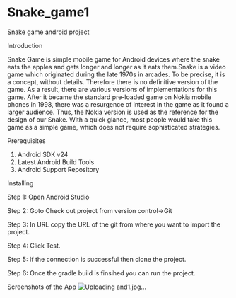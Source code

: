 # Snake_game1
Snake game android project

Introduction

Snake Game is simple mobile game for Android devices where the snake eats the apples and gets longer and longer as it eats them.Snake is a video game which originated during the late 1970s in arcades. To be precise, it is a concept, without details. Therefore there is no definitive version of the game. As a result, there are various versions of implementations for this game. 
After it became the standard pre-loaded game on Nokia mobile phones in 1998, there was a resurgence of interest in the game as it found a larger audience. Thus, the Nokia version is used as the reference for the design of our Snake. With a quick glance, most people would take this game as a simple game, which does not require sophisticated strategies.  

Prerequisites

1) Android SDK v24
2) Latest Android Build Tools
3) Android Support Repository

Installing

Step 1: Open Android Studio

Step 2: Goto Check out project from version control->Git

Step 3: In URL copy the URL of the git from where you want to import the project.

Step 4: Click Test.

Step 5: If the connection is successful then clone the project.

Step 6: Once the gradle build is finsihed you can run the project.

Screenshots of the App
![Uploading and1.jpg…]()
